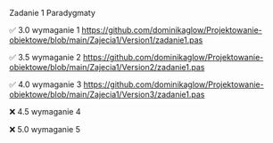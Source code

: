 Zadanie 1 Paradygmaty  

✅ 3.0 wymaganie 1 https://github.com/dominikaglow/Projektowanie-obiektowe/blob/main/Zajecia1/Version1/zadanie1.pas

✅ 3.5 wymaganie 2 https://github.com/dominikaglow/Projektowanie-obiektowe/blob/main/Zajecia1/Version2/zadanie1.pas

✅ 4.0 wymaganie 3 https://github.com/dominikaglow/Projektowanie-obiektowe/blob/main/Zajecia1/Version3/zadanie1.pas

❌ 4.5 wymaganie 4 

❌ 5.0 wymaganie 5 
